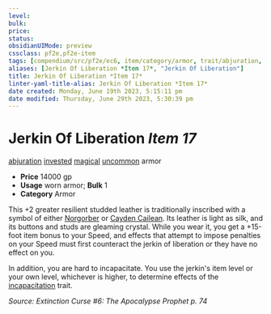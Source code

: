 ```yaml
---
level:
bulk:
price:
status:
obsidianUIMode: preview
cssclass: pf2e,pf2e-item
tags: [compendium/src/pf2e/ec6, item/category/armor, trait/abjuration, trait/armor, trait/invested, trait/magical, trait/uncommon]
aliases: [Jerkin Of Liberation *Item 17*, "Jerkin Of Liberation"]
title: Jerkin Of Liberation *Item 17*
linter-yaml-title-alias: Jerkin Of Liberation *Item 17*
date created: Monday, June 19th 2023, 5:15:11 pm
date modified: Thursday, June 29th 2023, 5:30:39 pm
---
```


# Jerkin Of Liberation *Item 17*

[abjuration](rules/traits/abjuration.md) [invested](rules/traits/invested.md) [magical](rules/traits/magical.md) [uncommon](rules/traits/uncommon.md) armor  

- **Price** 14000 gp
- **Usage** worn armor; **Bulk** 1
- **Category** Armor

This +2 greater resilient studded leather is traditionally inscribed with a symbol of either [Norgorber](compendium/setting/deities/norgorber.md) or [Cayden Cailean](compendium/setting/deities/cayden-cailean.md). Its leather is light as silk, and its buttons and studs are gleaming crystal. While you wear it, you get a +15-foot item bonus to your Speed, and effects that attempt to impose penalties on your Speed must first counteract the jerkin of liberation or they have no effect on you.

In addition, you are hard to incapacitate. You use the jerkin's item level or your own level, whichever is higher, to determine effects of the [incapacitation](rules/traits/incapacitation.md) trait.

*Source: Extinction Curse #6: The Apocalypse Prophet p. 74*
